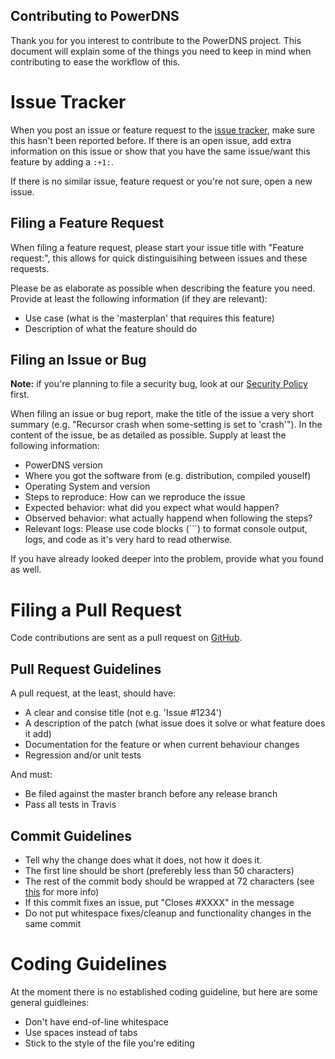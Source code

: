 Contributing to PowerDNS
------------------------
Thank you for you interest to contribute to the PowerDNS project. This document
will explain some of the things you need to keep in mind when contributing to
ease the workflow of this.

# Issue Tracker
When you post an issue or feature request to the
[issue tracker](https://github.com/PowerDNS/pdns/issues), make sure this hasn't
been reported before. If there is an open issue, add extra information on this
issue or show that you have the same issue/want this feature by adding a `:+1:`.

If there is no similar issue, feature request or you're not sure, open a new
issue.

## Filing a Feature Request
When filing a feature request, please start your issue title with "Feature request:",
this allows for quick distinguisihing between issues and these requests.

Please be as elaborate as possible when describing the feature you need. Provide
at least the following information (if they are relevant):

* Use case (what is the 'masterplan' that requires this feature)
* Description of what the feature should do

## Filing an Issue or Bug
**Note:** if you're planning to file a security bug, look at our
[Security Policy](https://doc.powerdns.com/md/security/) first.

When filing an issue or bug report, make the title of the issue a very short
summary (e.g. "Recursor crash when some-setting is set to 'crash'"). In the
content of the issue, be as detailed as possible. Supply at least the following
information:

* PowerDNS version
* Where you got the software from (e.g. distribution, compiled youself)
* Operating System and version
* Steps to reproduce: How can we reproduce the issue
* Expected behavior: what did you expect what would happen?
* Observed behavior: what actually happend when following the steps?
* Relevant logs: Please use code blocks (\`\`\`) to format console output, logs, and code as it's very hard to read otherwise.

If you have already looked deeper into the problem, provide what you found as
well.

# Filing a Pull Request
Code contributions are sent as a pull request on [GitHub](https://github.com/PowerDNS/pdns/pulls).

## Pull Request Guidelines
A pull request, at the least, should have:

* A clear and consise title (not e.g. 'Issue #1234')
* A description of the patch (what issue does it solve or what feature does it add)
* Documentation for the feature or when current behaviour changes
* Regression and/or unit tests

And must:
* Be filed against the master branch before any release branch
* Pass all tests in Travis

## Commit Guidelines
* Tell why the change does what it does, not how it does it.
* The first line should be short (preferebly less than 50 characters)
* The rest of the commit body should be wrapped at 72 characters (see [this](http://tbaggery.com/2008/04/19/a-note-about-git-commit-messages.html) for more info)
* If this commit fixes an issue, put "Closes #XXXX" in the message
* Do not put whitespace fixes/cleanup and functionality changes in the same commit

# Coding Guidelines
At the moment there is no established coding guideline, but here are some
general guidleines:

* Don't have end-of-line whitespace
* Use spaces instead of tabs
* Stick to the style of the file you're editing

